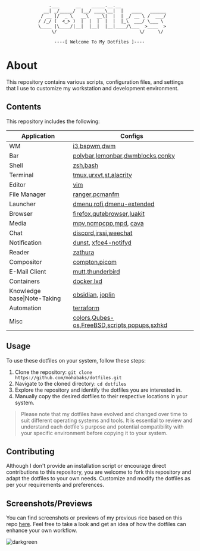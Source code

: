 ```
			    .___      __    _____.__.__                 
			  __| _/_____/  |__/ ____\__|  |   ____   ______
			 / __ |/  _ \   __\   __\|  |  | _/ __ \ /  ___/
			/ /_/ (  <_> )  |  |  |  |  |  |_\  ___/ \___ \ 
			\____ |\____/|__|  |__|  |__|____/\___  >____  >
			     \/                               \/     \/ 

			      ----[ Welcome To My Dotfiles ]----

```

# About

This repository contains various scripts, configuration files, and settings that 
I use to customize my workstation and development environment.

## Contents

This repository includes the following:

|Application|Configs|
|-----------|-----------|
|WM|[i3],[bspwm],[dwm]|
|Bar|[polybar],[lemonbar],[dwmblocks],[conky]|
|Shell|[zsh],[bash]|
|Terminal|[tmux],[urxvt],[st],[alacrity]|
|Editor|[vim]|
|File Manager|[ranger],[pcmanfm]|
|Launcher|[dmenu],[rofi],[dmenu-extended]|
|Browser|[firefox],[qutebrowser],[luakit]|
|Media|[mpv],[ncmpcpp],[mpd], [cava]|
|Chat|[discord],[irssi],[weechat]|
|Notification|[dunst], [xfce4-notifyd]|
|Reader|[zathura]|
|Compositor|[compton],[picom]|
|E-Mail Client|[mutt],[thunderbird]|
|Containers|[docker],[lxd]|
|Knowledge base\|Note-Taking|[obsidian], [joplin]|
|Automation|[terraform]|
|Misc|[colors],[Qubes-os],[FreeBSD],[scripts],[popups],[sxhkd]|


## Usage

To use these dotfiles on your system, follow these steps:

1. Clone the repository: `git clone https://github.com/mohabaks/dotfiles.git`
2. Navigate to the cloned directory: `cd dotfiles`
3. Explore the repository and identify the dotfiles you are interested in.
4. Manually copy the desired dotfiles to their respective locations in your system.

> Please note that my dotfiles have evolved and changed over time to suit different 
  operating systems and tools. It is essential to review and understand each dotfile's 
  purpose and potential compatibility with your specific environment before copying 
  it to your system.


## Contributing

Although I don't provide an installation script or encourage direct contributions 
to this repository, you are welcome to fork this repository and adapt the dotfiles
to your own needs. Customize and modify the dotfiles as per your requirements and preferences.


## Screenshots/Previews

You can find screenshots or previews of my previous rice based on this repo [here](https://www.reddit.com/user/mohabaks/submitted/). Feel free to take a look and get an idea of how the dotfiles can enhance your own workflow.

![darkgreen](https://imgur.com/AFZ7BJp.png)


[dunst]: https://github.com/mohabaks/dotfiles/tree/master/.config/dunst
[docker]: https://github.com/mohabaks/dotfiles/tree/master/etc/docker
[lxd]: https://github.com/mohabaks/dotfiles/tree/master/etc/lxc
[colors]: https://github.com/mohabaks/dotfiles/tree/master/.colors
[Qubes-os]: https://github.com/mohabaks/dotfiles/tree/master/Qubes-os
[FreeBSD]: https://github.com/mohabaks/dotfiles/tree/master/FreeBSD/Lenovo-ThinkPad-Yoga_260
[scripts]: https://github.com/mohabaks/dotfiles/tree/master/.local/bin
[i3]: https://github.com/mohabaks/dotfiles/tree/master/.config/i3-gaps
[bspwm]: https://github.com/mohabaks/dotfiles/tree/master/.config/bspwm
[dwm]: https://github.com/mohabaks/dotfiles/tree/master/.config/dwm
[polybar]: https://github.com/mohabaks/dotfiles/tree/master/.config/polybar
[lemonbar]: https://github.com/mohabaks/dotfiles/tree/master/.config/lemonbar
[dwmblocks]: https://github.com/mohabaks/dotfiles/tree/master/.config/dwmblocks
[conky]: https://github.com/mohabaks/dotfiles/tree/master/.config/conky
[zsh]: https://github.com/mohabaks/dotfiles/tree/master/zsh
[bash]: https://github.com/mohabaks/dotfiles/tree/master/bash
[tmux]: https://github.com/mohabaks/dotfiles/blob/master/.config/tmux.conf
[urxvt]: https://github.com/mohabaks/dotfiles/blob/master/.x/.Xresources
[st]: https://github.com/mohabaks/dotfiles/tree/master/.config/st
[alacrity]: https://github.com/mohabaks/dotfiles/tree/master/.config/alacritty
[vim]: https://github.com/mohabaks/dotfiles/tree/master/vim
[ranger]: https://github.com/mohabaks/dotfiles/tree/master/.config/ranger
[pcmanfm]: https://github.com/mohabaks/dotfiles/tree/master/.config/pcmanfm
[dmenu]: https://github.com/mohabaks/dotfiles/tree/master/.config/dmenu
[rofi]: https://github.com/mohabaks/dotfiles/tree/master/.config/rofi
[dmenu-extended]: https://github.com/mohabaks/dotfiles/tree/master/.config/dmenu-extended
[firefox]: https://github.com/mohabaks/dotfiles/tree/master/.config/mozilla/firefox
[qutebrowser]: https://github.com/mohabaks/dotfiles/tree/master/.config/qutebrowser
[luakit]: https://github.com/mohabaks/dotfiles/tree/master/.config/luakit
[mpv]: https://github.com/mohabaks/dotfiles/tree/master/.config/mpv
[ncmpcpp]: https://github.com/mohabaks/dotfiles/tree/master/.config/ncmpcpp
[mpd]: https://github.com/mohabaks/dotfiles/tree/master/.config/mpd
[cava]: https://github.com/mohabaks/dotfiles/tree/master/.config/cava
[discord]: https://github.com/mohabaks/dotfiles/tree/master/.config/BetterDiscord/themes
[weechat]: https://github.com/mohabaks/dotfiles/tree/master/.config/weechat
[irssi]: https://github.com/mohabaks/dotfiles/tree/master/.config/irssi
[dust]: https://github.com/mohabaks/dotfiles/tree/master/.config/dunst
[xfce4-notifyd]: https://github.com/mohabaks/dotfiles/tree/master/.config/xfce4-notifyd/themes
[zathura]: https://github.com/mohabaks/dotfiles/tree/master/.config/zathura
[compton]: https://github.com/mohabaks/dotfiles/blob/master/.config/compton.conf
[picom]: https://github.com/mohabaks/dotfiles/blob/master/.config/picom.conf
[mutt]: https://github.com/mohabaks/dotfiles/tree/master/.config/mutt
[thunderbird]: https://github.com/mohabaks/dotfiles/tree/master/.config/thunderbird/chrome
[obsidian]: https://github.com/mohabaks/dotfiles/tree/master/.config/obsidian/themes
[joplin]: https://github.com/mohabaks/dotfiles/tree/master/.config/joplin-desktop/
[popups]: https://github.com/mohabaks/dotfiles/tree/master/.config/popups
[terraform]: https://github.com/mohabaks/dotfiles/tree/master/automation/terraform
[sxhkd]: https://github.com/mohabaks/dotfiles/tree/master/.config/sxhkd
